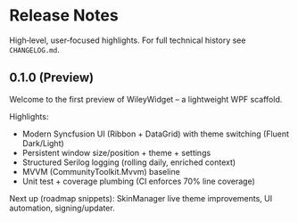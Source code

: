 # Release Notes

High‑level, user‑focused highlights. For full technical history see `CHANGELOG.md`.

## 0.1.0 (Preview)
Welcome to the first preview of WileyWidget – a lightweight WPF scaffold.

Highlights:
- Modern Syncfusion UI (Ribbon + DataGrid) with theme switching (Fluent Dark/Light)
- Persistent window size/position + theme + settings
- Structured Serilog logging (rolling daily, enriched context)
- MVVM (CommunityToolkit.Mvvm) baseline
- Unit test + coverage plumbing (CI enforces 70% line coverage)

Next up (roadmap snippets): SkinManager live theme improvements, UI automation, signing/updater.
